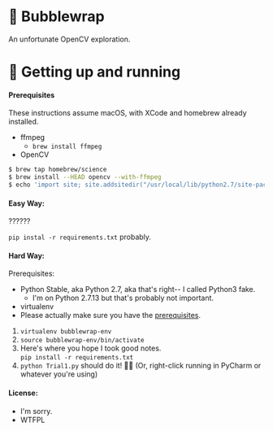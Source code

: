 # 🍾 Bubblewrap

An unfortunate OpenCV exploration.

# 🚀 Getting up and running

#### Prerequisites

These instructions assume macOS, with XCode and homebrew already installed.

  * ffmpeg
    * `brew install ffmpeg`
  * OpenCV
```bash
$ brew tap homebrew/science
$ brew install --HEAD opencv --with-ffmpeg
$ echo 'import site; site.addsitedir("/usr/local/lib/python2.7/site-packages")' >> bubblewrap-env/lib/site-packages/homebrew.pth
```

#### Easy Way:
??????

`pip instal -r requirements.txt` probably.

#### Hard Way:
Prerequisites:
  * Python Stable, aka Python 2.7, aka that's right-- I called Python3 fake.
    * I'm on Python 2.7.13 but that's probably not important.
  * virtualenv
  * Please actually make sure you have the [prerequisites](#Prerequisites).

1. `virtualenv bubblewrap-env`
2. `source bubblewrap-env/bin/activate`
3. Here's where you hope I took good notes.  
  `pip install -r requirements.txt`
4. `python Trial1.py` should do it! 💁✨ (Or, right-click running in PyCharm or whatever you're using)

#### License:
* I'm sorry.
* WTFPL
